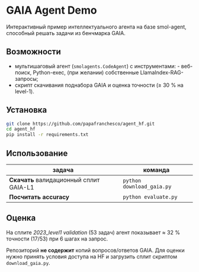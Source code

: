 # GAIA Agent Demo
Интерактивный пример интеллектуального агента на базе
smol-agent, способный решать задачи из бенчмарка GAIA.

## Возможности
* мультишаговый агент (`smolagents.CodeAgent`) с инструментами:
  ­- веб-поиск, Python-exec, (при желании) собственные LlamaIndex-RAG-запросы;
* скрипт скачивания поднабора GAIA и оценка точности (≥ 30 % на level-1).

## Установка
```bash
git clone https://github.com/papafranchesco/agent_hf.git
cd agent_hf
pip install -r requirements.txt
```


## Использование

| задача                                  | команда                                                                     |
| --------------------------------------- | --------------------------------------------------------------------------- |
| **Скачать** валидационный сплит GAIA-L1 | `python download_gaia.py`                                                   |
| **Посчитать accuracy**                  | `python evaluate.py`                                                        |

## Оценка

На сплите *2023\_level1 validation* (53 задач) агент показывает
≈ 32 % точности (17/53) при 6 шагах на запрос.


Репозиторий **не содержит** копий вопросов/ответов GAIA.
Для оценки нужно принять условия доступа на HF и загрузить сплит
скриптом `download_gaia.py`.


